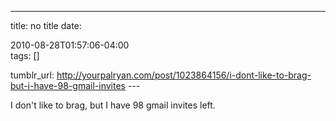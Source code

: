 ---
title: no title
date:

 2010-08-28T01:57:06-04:00  
tags:  []

tumblr_url:
http://yourpalryan.com/post/1023864156/i-dont-like-to-brag-but-i-have-98-gmail-invites
\-\--

I don't like to brag, but I have 98 gmail invites left.
